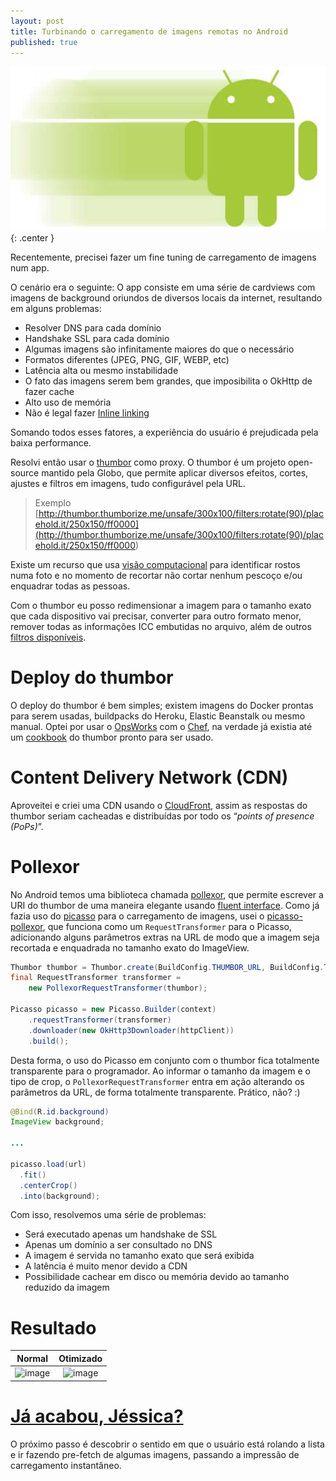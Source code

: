 ```yaml
---
layout: post
title: Turbinando o carregamento de imagens remotas no Android
published: true
---
```


<link rel="prefetch" href="/public/2016-01-28-turbinando-o-carregamento-de-imagens-remotas-no-android/normal.gif">
<link rel="prefetch" href="/public/2016-01-28-turbinando-o-carregamento-de-imagens-remotas-no-android/optimized.gif">

![Android](/public/2016-01-28-turbinando-o-carregamento-de-imagens-remotas-no-android/android-fast.jpg){: .center }

Recentemente, precisei fazer um fine tuning de carregamento de imagens num app.

O cenário era o seguinte:
O app consiste em uma série de cardviews com imagens de background oriundos de diversos locais da internet, resultando em alguns problemas:

- Resolver DNS para cada domínio
- Handshake SSL para cada domínio
- Algumas imagens são infinitamente maiores do que o necessário
- Formatos diferentes (JPEG, PNG, GIF, WEBP, etc)
- Latência alta ou mesmo instabilidade
- O fato das imagens serem bem grandes, que imposibilita o OkHttp de fazer cache
- Alto uso de memória
- Não é legal fazer [Inline linking](https://en.wikipedia.org/wiki/Inline_linking)

Somando todos esses fatores, a experiência do usuário é prejudicada pela baixa performance.

Resolvi então usar o [thumbor](http://thumborize.me/) como proxy. O thumbor é um projeto open-source mantido pela Globo, que permite aplicar diversos efeitos, cortes, ajustes e filtros em imagens, tudo configurável pela URL.

> Exemplo
> [http://thumbor.thumborize.me/unsafe/300x100/filters:rotate(90)/placehold.it/250x150/ff0000](<http://thumbor.thumborize.me/unsafe/300x100/filters:rotate(90)/placehold.it/250x150/ff0000>)

Existe um recurso que usa [visão computacional](http://opencv.org/) para identificar rostos numa foto e no momento de recortar não cortar nenhum pescoço e/ou enquadrar todas as pessoas.

Com o thumbor eu posso redimensionar a imagem para o tamanho exato que cada dispositivo vai precisar, converter para outro formato menor, remover todas as informações ICC embutidas no arquivo, além de outros [filtros disponíveis](https://github.com/thumbor/thumbor/wiki/Filters).

# Deploy do thumbor

O deploy do thumbor é bem simples; existem imagens do Docker prontas para serem usadas, buildpacks do Heroku, Elastic Beanstalk ou mesmo manual.
Optei por usar o [OpsWorks](https://aws.amazon.com/opsworks/) com o [Chef](https://www.chef.io/chef/), na verdade já existia até um [cookbook](https://github.com/zanui/chef-thumbor) do thumbor pronto para ser usado.

# Content Delivery Network (CDN)

Aproveitei e criei uma CDN usando o [CloudFront](https://aws.amazon.com/cloudfront/), assim as respostas do thumbor seriam cacheadas e distribuídas por todo os “_points of presence (PoPs)_”.

# Pollexor

No Android temos uma biblioteca chamada [pollexor](https://github.com/square/pollexor), que permite escrever a URI do thumbor de uma maneira elegante usando [fluent interface](https://en.wikipedia.org/wiki/Fluent_interface).
Como já fazia uso do [picasso](http://square.github.io/picasso/) para o carregamento de imagens, usei o [picasso-pollexor](https://github.com/square/picasso/tree/master/picasso-pollexor), que funciona como um `RequestTransformer` para o Picasso, adicionando alguns parâmetros extras na URL de modo que a imagem seja recortada e enquadrada no tamanho exato do ImageView.

```java
Thumbor thumbor = Thumbor.create(BuildConfig.THUMBOR_URL, BuildConfig.THUMBOR_KEY);
final RequestTransformer transformer =
    new PollexorRequestTransformer(thumbor);

Picasso picasso = new Picasso.Builder(context)
    .requestTransformer(transformer)
    .downloader(new OkHttp3Downloader(httpClient))
    .build();
```

Desta forma, o uso do Picasso em conjunto com o thumbor fica totalmente transparente para o programador. Ao informar o tamanho da imagem e o tipo de crop, o `PollexorRequestTransformer` entra em ação alterando os parâmetros da URL, de forma totalmente transparente. Prático, não? :)

```java
@Bind(R.id.background)
ImageView background;

...

picasso.load(url)
  .fit()
  .centerCrop()
  .into(background);
```

Com isso, resolvemos uma série de problemas:

- Será executado apenas um handshake de SSL
- Apenas um domínio a ser consultado no DNS
- A imagem é servida no tamanho exato que será exibida
- A latência é muito menor devido a CDN
- Possibilidade cachear em disco ou memória devido ao tamanho reduzido da imagem

# Resultado

|                                             Normal                                              |                                             Otimizado                                              |
| :---------------------------------------------------------------------------------------------: | :------------------------------------------------------------------------------------------------: |
| ![image](/public/2016-01-28-turbinando-o-carregamento-de-imagens-remotas-no-android/normal.gif) | ![image](/public/2016-01-28-turbinando-o-carregamento-de-imagens-remotas-no-android/optimized.gif) |

# [Já acabou, Jéssica?](http://i.imgur.com/eJKIQEl.jpg)

O próximo passo é descobrir o sentido em que o usuário está rolando a lista e ir fazendo pre-fetch de algumas imagens, passando a impressão de carregamento instantâneo.
